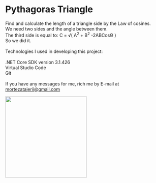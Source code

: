 <html lang="en">
  <head>
    <meta charset="UTF-8" />
    <meta name="viewport" content="width=device-width, initial-scale=1.0" />
  </head>
  <body>
    <h1>Pythagoras Triangle</h1>
    <div>
      <p>
        Find and calculate the length of a triangle side by the Law of cosines.<br />
        We need two sides and the angle between them.<br />
        The third side is equal to: C = √( A<sup>2</sup> + B<sup>2</sup> -2ABCosΘ )<br />
        So we did it.<br /><br />
        Technologies I used in developing this project:<br /><br />
        .NET Core SDK version 3.1.426<br />
        Virtual Studio Code<br />
        Git<br /><br />
        If you have any messages for me, rich me by E-mail at
        <a href="mailto: mortezatajerii@gmail.com">mortezatajerii@gmail.com</a>
      </p>
    </div>
    <div>
      <img src="https://media.giphy.com/media/22bAUMuLEE1mvSUr58/giphy.gif" width="256px"/>
    </div>
  </body>
</html>
